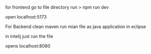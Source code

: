 for frontend
go to file directory run > npm run dev

open localhost:5173

For Backend
clean maven run mian file as java application in eclipse

in intelij just run the file

opens localhost:8080